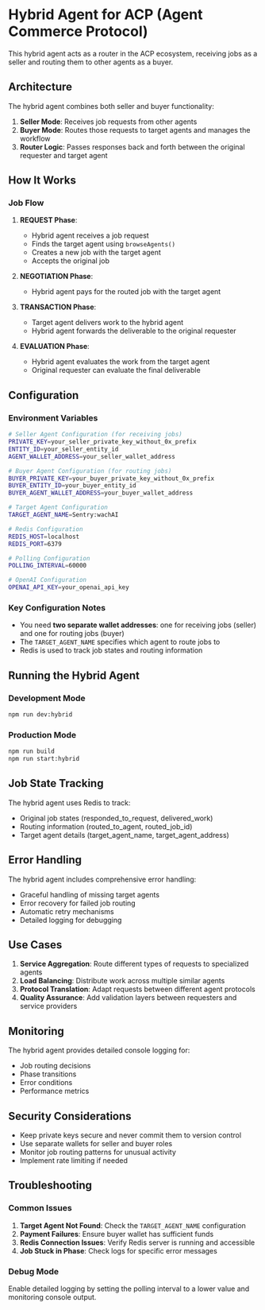 # Hybrid Agent for ACP (Agent Commerce Protocol)

This hybrid agent acts as a router in the ACP ecosystem, receiving jobs as a seller and routing them to other agents as a buyer.

## Architecture

The hybrid agent combines both seller and buyer functionality:

1. **Seller Mode**: Receives job requests from other agents
2. **Buyer Mode**: Routes those requests to target agents and manages the workflow
3. **Router Logic**: Passes responses back and forth between the original requester and target agent

## How It Works

### Job Flow

1. **REQUEST Phase**: 
   - Hybrid agent receives a job request
   - Finds the target agent using `browseAgents()`
   - Creates a new job with the target agent
   - Accepts the original job

2. **NEGOTIATION Phase**:
   - Hybrid agent pays for the routed job with the target agent

3. **TRANSACTION Phase**:
   - Target agent delivers work to the hybrid agent
   - Hybrid agent forwards the deliverable to the original requester

4. **EVALUATION Phase**:
   - Hybrid agent evaluates the work from the target agent
   - Original requester can evaluate the final deliverable

## Configuration

### Environment Variables

```bash
# Seller Agent Configuration (for receiving jobs)
PRIVATE_KEY=your_seller_private_key_without_0x_prefix
ENTITY_ID=your_seller_entity_id
AGENT_WALLET_ADDRESS=your_seller_wallet_address

# Buyer Agent Configuration (for routing jobs)
BUYER_PRIVATE_KEY=your_buyer_private_key_without_0x_prefix
BUYER_ENTITY_ID=your_buyer_entity_id
BUYER_AGENT_WALLET_ADDRESS=your_buyer_wallet_address

# Target Agent Configuration
TARGET_AGENT_NAME=Sentry:wachAI

# Redis Configuration
REDIS_HOST=localhost
REDIS_PORT=6379

# Polling Configuration
POLLING_INTERVAL=60000

# OpenAI Configuration
OPENAI_API_KEY=your_openai_api_key
```

### Key Configuration Notes

- You need **two separate wallet addresses**: one for receiving jobs (seller) and one for routing jobs (buyer)
- The `TARGET_AGENT_NAME` specifies which agent to route jobs to
- Redis is used to track job states and routing information

## Running the Hybrid Agent

### Development Mode
```bash
npm run dev:hybrid
```

### Production Mode
```bash
npm run build
npm run start:hybrid
```

## Job State Tracking

The hybrid agent uses Redis to track:

- Original job states (responded_to_request, delivered_work)
- Routing information (routed_to_agent, routed_job_id)
- Target agent details (target_agent_name, target_agent_address)

## Error Handling

The hybrid agent includes comprehensive error handling:

- Graceful handling of missing target agents
- Error recovery for failed job routing
- Automatic retry mechanisms
- Detailed logging for debugging

## Use Cases

1. **Service Aggregation**: Route different types of requests to specialized agents
2. **Load Balancing**: Distribute work across multiple similar agents
3. **Protocol Translation**: Adapt requests between different agent protocols
4. **Quality Assurance**: Add validation layers between requesters and service providers

## Monitoring

The hybrid agent provides detailed console logging for:

- Job routing decisions
- Phase transitions
- Error conditions
- Performance metrics

## Security Considerations

- Keep private keys secure and never commit them to version control
- Use separate wallets for seller and buyer roles
- Monitor job routing patterns for unusual activity
- Implement rate limiting if needed

## Troubleshooting

### Common Issues

1. **Target Agent Not Found**: Check the `TARGET_AGENT_NAME` configuration
2. **Payment Failures**: Ensure buyer wallet has sufficient funds
3. **Redis Connection Issues**: Verify Redis server is running and accessible
4. **Job Stuck in Phase**: Check logs for specific error messages

### Debug Mode

Enable detailed logging by setting the polling interval to a lower value and monitoring console output.
